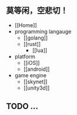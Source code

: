 ## 莫等闲，空悲切！
* [[Home]]
* programming langauge
    - [[golang]]
    - [[rust]]
        + [[lua]]
* platform
    - [[iOS]]
    - [[android]]
* game engine
    - [[skynet]]
    - [[unity3d]]

## TODO ...
